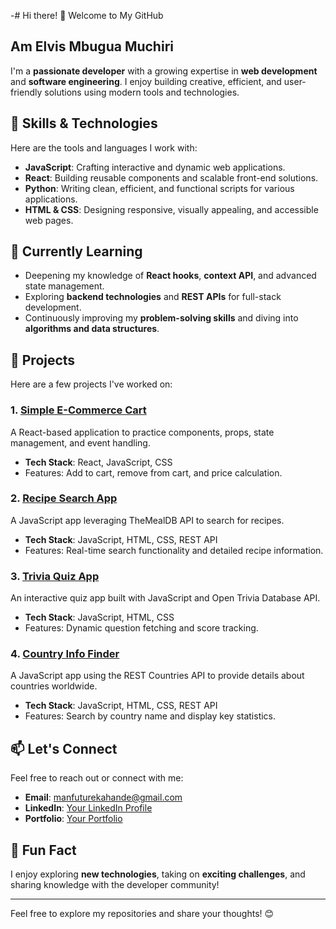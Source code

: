-# Hi there! 
👋 Welcome to My GitHub
## Am  Elvis Mbugua Muchiri

I'm a **passionate developer** with a growing expertise in **web development** and **software engineering**. I enjoy building creative, efficient, and user-friendly solutions using modern tools and technologies.

## 🚀 Skills & Technologies
Here are the tools and languages I work with:
- **JavaScript**: Crafting interactive and dynamic web applications.
- **React**: Building reusable components and scalable front-end solutions.
- **Python**: Writing clean, efficient, and functional scripts for various applications.
- **HTML & CSS**: Designing responsive, visually appealing, and accessible web pages.

## 🌱 Currently Learning
- Deepening my knowledge of **React hooks**, **context API**, and advanced state management.
- Exploring **backend technologies** and **REST APIs** for full-stack development.
- Continuously improving my **problem-solving skills** and diving into **algorithms and data structures**.

## 🔨 Projects
Here are a few projects I've worked on:

### 1. [Simple E-Commerce Cart](https://github.com/yourusername/simple-ecommerce-cart)
A React-based application to practice components, props, state management, and event handling.
- **Tech Stack**: React, JavaScript, CSS
- Features: Add to cart, remove from cart, and price calculation.

### 2. [Recipe Search App](https://github.com/yourusername/recipe-search-app)
A JavaScript app leveraging TheMealDB API to search for recipes.
- **Tech Stack**: JavaScript, HTML, CSS, REST API
- Features: Real-time search functionality and detailed recipe information.

### 3. [Trivia Quiz App](https://github.com/yourusername/trivia-quiz-app)
An interactive quiz app built with JavaScript and Open Trivia Database API.
- **Tech Stack**: JavaScript, HTML, CSS
- Features: Dynamic question fetching and score tracking.

### 4. [Country Info Finder](https://github.com/yourusername/country-info-finder)
A JavaScript app using the REST Countries API to provide details about countries worldwide.
- **Tech Stack**: JavaScript, HTML, CSS, REST API
- Features: Search by country name and display key statistics.

## 📫 Let's Connect
Feel free to reach out or connect with me:
- **Email**: [manfuturekahande@gmail.com](Gmail:manfuturekahande@gmail.com)
- **LinkedIn**: [Your LinkedIn Profile](https://linkedin.com/in/yourusername)
- **Portfolio**: [Your Portfolio](https://yourportfolio.com)

## 🌟 Fun Fact
I enjoy exploring **new technologies**, taking on **exciting challenges**, and sharing knowledge with the developer community!

---

Feel free to explore my repositories and share your thoughts! 😊
